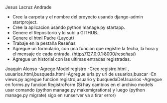 Jesus Lacruz Andrade
- Cree la carpeta y el nombre del proyecto usando django-admin startproject.
- Cree la aplicacion usando python manage.py startapp.
- Genere el Repositorio y lo subi a GITHUB.
- Genere el html Padre (Layout)
- Trabaje en la pestaña Reseñas
- Agregue un formulario, con una funcion que registre la fecha, la hora y el mensaje de cada entrada.
(http://127.0.0.1:8000/reseñas/)
- Agregue un historial con las ultimas entradas registradas.


Joaquin Alonso
-Agrege Model registro
-Cree registro.html , usuarios.html,busqueda.html
-Agregue urls.py url de usuarios,buscar
-En views.py agregue funcion registro,usuario y busquedaDeUsuarios
-Agregue en forms.py funcion RegistroForm
(Si hay cambios en el archivo models usar comando (python manage.py makemigrations) y luego (python manage.py migrate) sigo en runserver va a tirar error)
